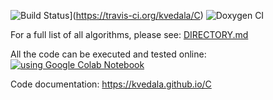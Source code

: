 ![Build Status](https://travis-ci.org/kvedala/C.svg?branch=master)](https://travis-ci.org/kvedala/C)
![Doxygen CI](https://github.com/kvedala/C/workflows/Doxygen%20CI/badge.svg)

For a full list of all algorithms, please see: [DIRECTORY.md](https://github.com/TheAlgorithms/C/blob/master/DIRECTORY.md)

All the code can be executed and tested online: [![using Google Colab Notebook](https://colab.research.google.com/assets/colab-badge.svg)](https://colab.research.google.com/gist/kvedala/27f1b0b6502af935f6917673ec43bcd7/plot-durand_kerner-log.ipynb)

Code documentation: https://kvedala.github.io/C
